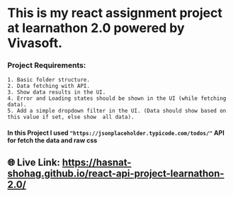 # This is my react assignment project at learnathon 2.0 powered by Vivasoft.

### Project Requirements:

    1. Basic folder structure.
    2. Data fetching with API.
    3. Show data results in the UI.
    4. Error and Loading states should be shown in the UI (while fetching data).
    5. Add a simple dropdown filter in the UI. (Data should show based on this value if set, else show  all data).

#### In this Project I used `"https://jsonplaceholder.typicode.com/todos/"` API for fetch the data and raw css

## 🌐 Live Link:  https://hasnat-shohag.github.io/react-api-project-learnathon-2.0/
